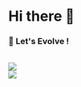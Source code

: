 # Hi there 👋

### 🌱 Let's Evolve !

<br>

<a href="https://github.com/niftyNither/github-readme-stats">
  <img src="https://github-readme-stats.vercel.app/api?username=niftyNither&show_icons=true&count_private=true&theme=algolia&bg_color=30,084d08,065e5b"/>
</a>

<br>

<a href="https://github.com/niftyNither/github-readme-stats">
  <img src="https://github-readme-stats.vercel.app/api/top-langs/?username=niftyNither&layout=compact&langs_count=10&theme=algolia&bg_color=30,084d08,065e5b"/>
</a>

<!--
**niftyNither/niftyNither** is a ✨ _special_ ✨ repository because its `README.md` (this file) appears on your GitHub profile.

Here are some ideas to get you started:

- 🔭 I’m currently working on ...
- 🌱 I’m currently learning ...
- 👯 I’m looking to collaborate on ...
- 🤔 I’m looking for help with ...
- 💬 Ask me about ...
- 📫 How to reach me: ...
- 😄 Pronouns: ...
- ⚡ Fun fact: ...
-->
